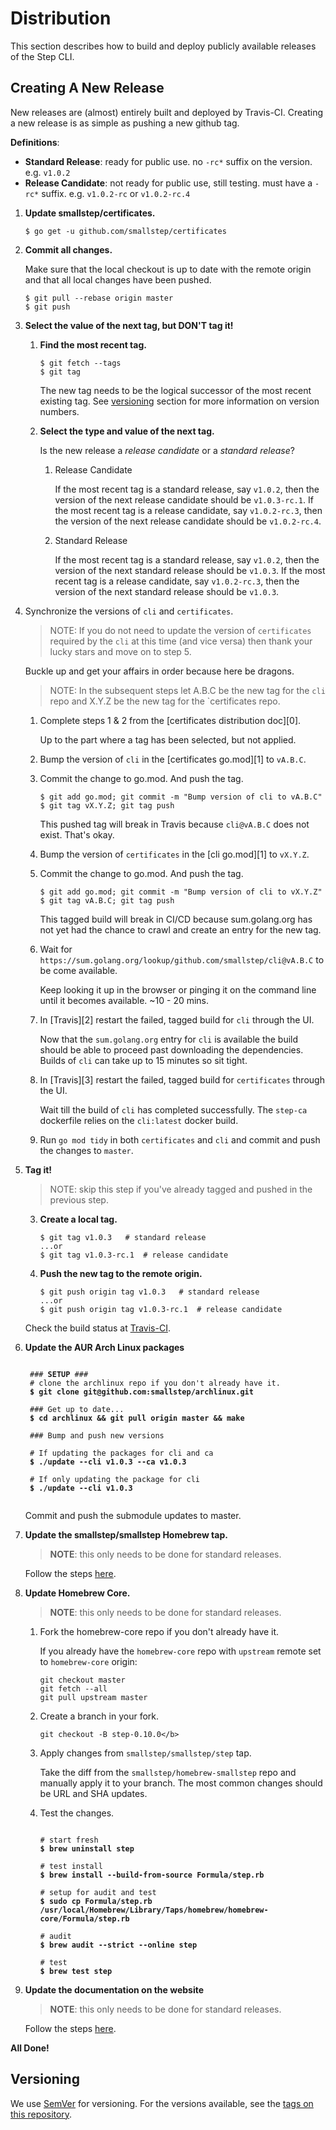 # Distribution

This section describes how to build and deploy publicly available releases of
the Step CLI.

## Creating A New Release

New releases are (almost) entirely built and deployed by Travis-CI. Creating a new
release is as simple as pushing a new github tag.

**Definitions**:

* **Standard Release**: ready for public use. no `-rc*` suffix on the version.
e.g. `v1.0.2`
* **Release Candidate**: not ready for public use, still testing. must have a
`-rc*` suffix. e.g. `v1.0.2-rc` or `v1.0.2-rc.4`

1. **Update smallstep/certificates.**

    ```
    $ go get -u github.com/smallstep/certificates
    ```

1. **Commit all changes.**

    Make sure that the local checkout is up to date with the remote origin and
    that all local changes have been pushed.

    ```
    $ git pull --rebase origin master
    $ git push
    ```

2. **Select the value of the next tag, but DON'T tag it!**

    1. **Find the most recent tag.**

        ```
        $ git fetch --tags
        $ git tag
        ```

        The new tag needs to be the logical successor of the most recent existing tag.
        See [versioning](#versioning) section for more information on version numbers.

    2. **Select the type and value of the next tag.**

        Is the new release a *release candidate* or a *standard release*?

        1. Release Candidate

            If the most recent tag is a standard release, say `v1.0.2`, then the version
            of the next release candidate should be `v1.0.3-rc.1`. If the most recent tag
            is a release candidate, say `v1.0.2-rc.3`, then the version of the next
            release candidate should be `v1.0.2-rc.4`.

        2. Standard Release

            If the most recent tag is a standard release, say `v1.0.2`, then the version
            of the next standard release should be `v1.0.3`. If the most recent tag
            is a release candidate, say `v1.0.2-rc.3`, then the version of the next
            standard release should be `v1.0.3`.

3. Synchronize the versions of `cli` and `certificates`.

    > NOTE: If you do not need to update the version of `certificates` required
    > by the `cli` at this time (and vice versa) then thank your lucky stars and
    > move on to step 5.

    Buckle up and get your affairs in order because here be dragons.

    > NOTE: In the subsequent steps let A.B.C be the new tag for the `cli` repo
    > and X.Y.Z be the new tag for the `certificates repo.

    1. Complete steps 1 & 2 from the [certificates distribution doc][0].

        Up to the part where a tag has been selected, but not applied.

    2. Bump the version of `cli` in the [certificates go.mod][1] to `vA.B.C`.

    3. Commit the change to go.mod. And push the tag.

        ```
        $ git add go.mod; git commit -m "Bump version of cli to vA.B.C"
        $ git tag vX.Y.Z; git tag push
        ```

        This pushed tag will break in Travis because `cli@vA.B.C` does not exist.
        That's okay.

    4. Bump the version of `certificates` in the [cli go.mod][1] to `vX.Y.Z`.

    5. Commit the change to go.mod. And push the tag.

        ```
        $ git add go.mod; git commit -m "Bump version of cli to vX.Y.Z"
        $ git tag vA.B.C; git tag push
        ```

        This tagged build will break in CI/CD because sum.golang.org has not
        yet had the chance to crawl and create an entry for the new tag.

    6. Wait for `https://sum.golang.org/lookup/github.com/smallstep/cli@vA.B.C`
    to be come available.

        Keep looking it up in the browser or pinging it on the command line until
        it becomes available. ~10 - 20 mins.

    7. In [Travis][2] restart the failed, tagged build for `cli` through the UI.

        Now that the `sum.golang.org` entry for `cli` is available the build
        should be able to proceed past downloading the dependencies. Builds of
        `cli` can take up to 15 minutes so sit tight.

    8. In [Travis][3] restart the failed, tagged build for `certificates` through
    the UI.

        Wait till the build of `cli` has completed successfully. The `step-ca`
        dockerfile relies on the `cli:latest` docker build.

    9. Run `go mod tidy` in both `certificates` and `cli` and commit and push
    the changes to `master`.

4. **Tag it!**

    > NOTE: skip this step if you've already tagged and pushed in the previous
    > step.

    3. **Create a local tag.**

        ```
        $ git tag v1.0.3   # standard release
        ...or
        $ git tag v1.0.3-rc.1  # release candidate
        ```

    4. **Push the new tag to the remote origin.**

        ```
        $ git push origin tag v1.0.3   # standard release
        ...or
        $ git push origin tag v1.0.3-rc.1  # release candidate
        ```

    Check the build status at [Travis-CI](https://travis-ci.com/smallstep/cli/builds/).

5. **Update the AUR Arch Linux packages**

    <pre><code>
    ### <b>SETUP</b> ###
    # clone the archlinux repo if you don't already have it.
    <b>$ git clone git@github.com:smallstep/archlinux.git</b>

    ### Get up to date...
    <b>$ cd archlinux && git pull origin master && make</b>

    ### Bump and push new versions

    # If updating the packages for cli and ca
    <b>$ ./update --cli v1.0.3 --ca v1.0.3</b>

    # If only updating the package for cli
    <b>$ ./update --cli v1.0.3</b>
    </code></pre>

    Commit and push the submodule updates to master.

6. **Update the smallstep/smallstep Homebrew tap.**

    > **NOTE**: this only needs to be done for standard releases.

    Follow the steps [here](https://github.com/smallstep/homebrew-smallstep#how-to-update-the-formula).

7. **Update Homebrew Core.**

    > **NOTE**: this only needs to be done for standard releases.

    1. Fork the homebrew-core repo if you don't already have it.

        If you already have the `homebrew-core` repo with `upstream` remote set
        to `homebrew-core` origin:

        ```
        git checkout master
        git fetch --all
        git pull upstream master
        ```

    2. Create a branch in your fork.

        ```
        git checkout -B step-0.10.0</b>
        ```

    3. Apply changes from `smallstep/smallstep/step` tap.

       Take the diff from the `smallstep/homebrew-smallstep` repo and manually
       apply it to your branch. The most common changes should be URL and SHA
       updates.

    4. Test the changes.

       <pre><code>
       # start fresh
       <b>$ brew uninstall step</b>

       # test install
       <b>$ brew install --build-from-source Formula/step.rb</b>

       # setup for audit and test
       <b>$ sudo cp Formula/step.rb /usr/local/Homebrew/Library/Taps/homebrew/homebrew-core/Formula/step.rb</b>

       # audit
       <b>$ brew audit --strict --online step</b>

       # test
       <b>$ brew test step</b>
       </code></pre>


8. **Update the documentation on the website**

    > **NOTE**: this only needs to be done for standard releases.

    Follow the steps [here](https://github.com/smallstep/docs/blob/master/runbook/release.md).

**All Done!**

## Versioning

We use [SemVer](http://semver.org/) for versioning. For the versions available,
see the [tags on this repository](https://github.com/smallstep/cli).
